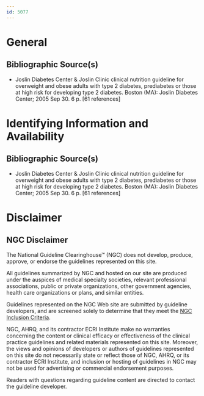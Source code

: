 ```yaml
---
id: 5077
---
```


# General

## Bibliographic Source(s)

- Joslin Diabetes Center & Joslin Clinic clinical nutrition guideline for overweight and obese adults with type 2 diabetes, prediabetes or those at high risk for developing type 2 diabetes. Boston (MA): Joslin Diabetes Center; 2005 Sep 30. 6 p. [61 references]

# Identifying Information and Availability

## Bibliographic Source(s)

- Joslin Diabetes Center & Joslin Clinic clinical nutrition guideline for overweight and obese adults with type 2 diabetes, prediabetes or those at high risk for developing type 2 diabetes. Boston (MA): Joslin Diabetes Center; 2005 Sep 30. 6 p. [61 references]

# Disclaimer

## NGC Disclaimer

The National Guideline Clearinghouse™ (NGC) does not develop, produce, approve, or endorse the guidelines represented on this site.

All guidelines summarized by NGC and hosted on our site are produced under the auspices of medical specialty societies, relevant professional associations, public or private organizations, other government agencies, health care organizations or plans, and similar entities.

Guidelines represented on the NGC Web site are submitted by guideline developers, and are screened solely to determine that they meet the [NGC Inclusion Criteria](/help-and-about/summaries/inclusion-criteria).

NGC, AHRQ, and its contractor ECRI Institute make no warranties concerning the content or clinical efficacy or effectiveness of the clinical practice guidelines and related materials represented on this site. Moreover, the views and opinions of developers or authors of guidelines represented on this site do not necessarily state or reflect those of NGC, AHRQ, or its contractor ECRI Institute, and inclusion or hosting of guidelines in NGC may not be used for advertising or commercial endorsement purposes.

Readers with questions regarding guideline content are directed to contact the guideline developer.

